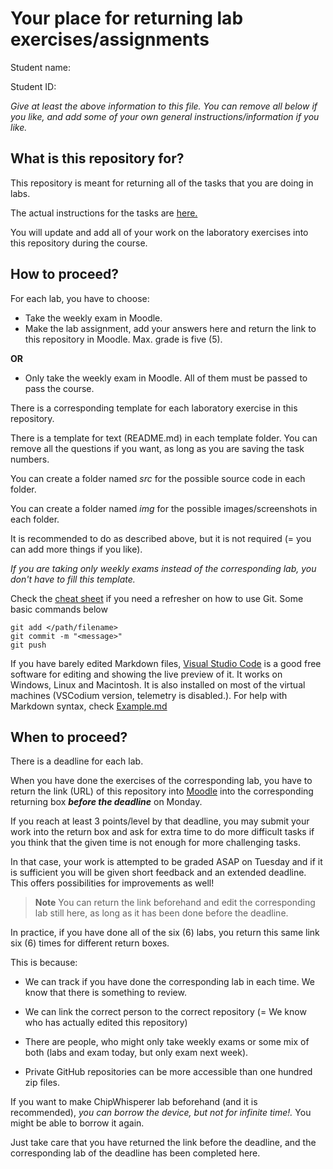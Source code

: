 # Your place for returning lab exercises/assignments

Student name:

Student ID:

*Give at least the above information to this file. You can remove all below if you like, and add some of your own general instructions/information if you like.*


## What is this repository for?


This repository is meant for returning all of the tasks that you are doing in labs.

The actual instructions for the tasks are [here.](https://github.com/ouspg/CompSec)

You will update and add all of your work on the laboratory exercises into this repository during the course.


## How to proceed?

For each lab, you have to choose:
 * Take the weekly exam in Moodle.
 * Make the lab assignment, add your answers here and return the link to this repository in Moodle. Max. grade is five (5).

 **OR**

 * Only take the weekly exam in Moodle. All of them must be passed to pass the course.


There is a corresponding template for each laboratory exercise in this repository.

There is a template for text (README.md) in each template folder. You can remove all the questions if you want, as long as you are saving the task numbers.

You can create a folder named *src* for the possible source code in each folder.

You can create a folder named *img* for the possible images/screenshots in each folder.

It is recommended to do as described above, but it is not required (= you can add more things if you like).


*If you are taking only weekly exams instead of the corresponding lab, you don't have to fill this template.*


Check the [cheat sheet](https://github.github.com/training-kit/downloads/github-git-cheat-sheet.pdf) if you need a refresher on how to use Git. Some basic commands below  
```git
git add </path/filename>
git commit -m "<message>"
git push
```

If you have barely edited Markdown files, [Visual Studio Code](https://code.visualstudio.com/) is a good free software for editing and showing the live preview of it. It works on Windows, Linux and Macintosh. It is also installed on most of the virtual machines (VSCodium version, telemetry is disabled.). For help with Markdown syntax, check [Example.md](Example.md)
## When to proceed?

There is a deadline for each lab.

When you have done the exercises of the corresponding lab, you have to return the link (URL) of this repository into [Moodle](https://moodle.oulu.fi) into the corresponding returning box ***before the deadline*** on Monday.

If you reach at least 3 points/level by that deadline, you may submit your work into the return box and ask for extra time to do more difficult tasks if you think that the given time is not enough for more challenging tasks.

In that case, your work is attempted to be graded ASAP on Tuesday and if it is sufficient you will be given short feedback and an extended deadline. This offers possibilities for improvements as well!

> **Note**
> You can return the link beforehand and edit the corresponding lab still here, as long as it has been done before the deadline.

In practice, if you have done all of the six (6) labs, you return this same link six (6) times for different return boxes.

This is because:

 * We can track if you have done the corresponding lab in each time. We know that there is something to review.

 * We can link the correct person to the correct repository (= We know who has actually edited this repository)

 * There are people, who might only take weekly exams or some mix of
 both (labs and exam today, but only exam next week).

 * Private GitHub repositories can be more accessible than one hundred zip files.

 If you want to make ChipWhisperer lab beforehand (and it is recommended), *you can borrow the device, but not for infinite time!.* You might be able to borrow it again.

 Just take care that you have returned the link before the deadline, and the corresponding lab of the deadline has been completed here.
